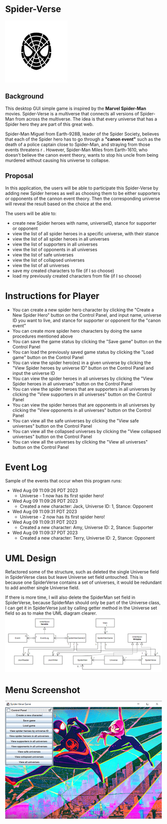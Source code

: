 # Spider-Verse
<img src="SpiderMan_icon.png" width="200" height="200">

## Background
This desktop GUI simple game is inspired by the **Marvel Spider-Man** movies. Spider-Verse is a multiverse
that connects all versions of Spider-Man from across the multiverse.
The idea is that every universe that has a Spider hero they are part of this great web.

Spider-Man Miguel from Earth-928B, leader of the Spider Society, believes that each of the Spider hero has to go
through a **"canon event"** such as the death of a police captain
close to Spider-Man, and straying from those events threatens r
. However, Spider-Man Miles from Earth-1610,
who doesn't believe the canon event theory, wants to stop his uncle from being murdered without causing
his universe to collapse.

## Proposal
In this application, the users will be able to participate this Spider-Verse by adding
new Spider heroes as well as choosing them to be either supporters or opponents of the cannon event theory.
Then the corresponding universe will reveal the result based on the choice at the end.

The users will be able to:
- create new Spider heroes with name, universeID, stance for supporter or opponent
- view the list of all spider heroes in a specific universe, with their stance
- view the list of all spider heroes in all universes
- view the list of supporters in all universes
- view the list of opponents in all universes
- view the list of safe universes
- view the list of collapsed universes
- view the list of all universes
- save my created characters to file (if I so choose)
- load my previously created characters from file (if I so choose)

# Instructions for Player

- You can create a new spider hero character by clicking the "Create a New Spider Hero"
button on the Control Panel, and input name, universe ID you want to live, and stance
for supporter or opponent for the "canon event"
- You can create more spider hero characters by doing the same procedures
mentioned above
- You can save the game status by clicking the
"Save game" button on the Control Panel
- You can load the previously saved game status by clicking the
"Load game" button on the Control Panel
- You can view the spider hero(es) in a given universe by clicking the
"View Spider heroes by universe ID" button on the Control Panel and input the 
universe ID
- You can view the spider heroes in all universes by clicking the
  "View Spider heroes in all universes" button on the Control Panel 
- You can view the spider heroes that are supporters in all universes by clicking the
"View supporters in all universes" button on the Control Panel
- You can view the spider heroes that are opponents in all universes by clicking the
  "View opponents in all universes" button on the Control Panel
- You can view all the safe universes by clicking the
  "View safe universes" button on the Control Panel
- You can view all the collapsed universes by clicking the
  "View collapsed universes" button on the Control Panel
- You can view all the universes by clicking the
  "View all universes" button on the Control Panel

# Event Log
Sample of the events that occur when this program runs:
- Wed Aug 09 11:09:26 PDT 2023
  - Universe - 1 now has its first spider hero!
- Wed Aug 09 11:09:26 PDT 2023
  - Created a new character: Jack, Universe ID: 1, Stance: Opponent
- Wed Aug 09 11:09:31 PDT 2023
  - Universe - 2 now has its first spider hero!
- Wed Aug 09 11:09:31 PDT 2023
  - Created a new character: Amy, Universe ID: 2, Stance: Supporter
- Wed Aug 09 11:09:37 PDT 2023
  - Created a new character: Terry, Universe ID: 2, Stance: Opponent

# UML Design
Refactored some of the structure, such as deleted the single Universe field in 
SpiderVerse class but leave Universe set field untouched. This is because one
SpiderVerse contains a set of universes, it would be redundant to add
another single Universe field.

If there is more time, I will also delete the SpiderMan set field in 
SpiderVerse, because SpiderMan should only be part of the Universe
class, I can get it in SpiderVerse just by calling getter method in the 
Universe set field so as to make the UML diagram clearer.
![UMLDiagran](UML_Design_Diagram.png)

# Menu Screenshot
![Menu](Menu_ss.png)

  